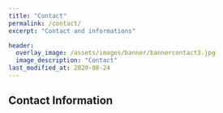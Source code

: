 ```yaml
---
title: "Contact"
permalink: /contact/
excerpt: "Contact and informations"

header:
  overlay_image: /assets/images/banner/bannercontact3.jpg
  image_description: "Contact"
last_modified_at: 2020-08-24
---
```


## Contact Information

